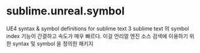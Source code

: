 # sublime.unreal.symbol
 UE4 syntax &amp; symbol definitions for sublime text 3
 sublime text 의 symbol index 기능이 간결하고 속도가 매우 빠르다. 이걸 언리얼 엔진 소스 검색에 이용하기 위한 syntax 및 symbol 을 정의한 패키지
